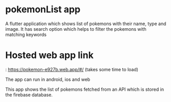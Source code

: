 # pokemonList app

 A flutter application which shows list of pokemons with their name, type and image.
 It has search option which helps to filter the pokemons with matching keywords

# Hosted web app link 
: https://pokemon-e927b.web.app/#/
(takes some time to load)

The app can run in android, ios and web


This app shows the list of pokemons fetched from an API which is stored in the firebase database.
